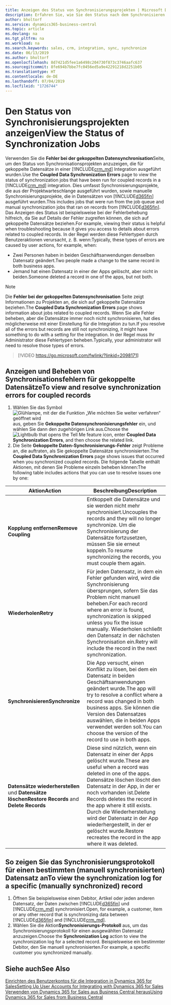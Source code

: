 ```yaml
---
title: Anzeigen des Status von Synchronisierungsprojekten | Microsoft Docs
description: Erfahren Sie, wie Sie den Status nach dem Synchronisieren gekoppelter Datensätze anzeigen.
author: bholtorf
ms.service: dynamics365-business-central
ms.topic: article
ms.devlang: na
ms.tgt_pltfrm: na
ms.workload: na
ms.search.keywords: sales, crm, integration, sync, synchronize
ms.date: 06/13/2019
ms.author: bholtorf
ms.openlocfilehash: 8d7421d5fee1a6498c204730f873c3746aafc637
ms.sourcegitcommit: 8fe694b7bbe7fc0456ed5a9e42291218d2251b05
ms.translationtype: HT
ms.contentlocale: de-DE
ms.lasthandoff: 07/04/2019
ms.locfileid: "1726744"
---
```

# <a name="view-the-status-of-synchronization-jobs"></a><span data-ttu-id="7042d-103">Den Status von Synchronisierungsprojekten anzeigen</span><span class="sxs-lookup"><span data-stu-id="7042d-103">View the Status of Synchronization Jobs</span></span>
<span data-ttu-id="7042d-104">Verwenden Sie die **Fehler bei der gekoppelten Datensynchronisation**Seite, um den Status von Synchronisationsprojekten anzuzeigen, die für gekoppelte Datensätze in einer [!INCLUDE[crm_md](includes/crm_md.md)] Integration ausgeführt wurden.</span><span class="sxs-lookup"><span data-stu-id="7042d-104">Use the **Coupled Data Synchronization Errors** page to view the status of synchronization jobs that have been run for coupled records in a [!INCLUDE[crm_md](includes/crm_md.md)] integration.</span></span> <span data-ttu-id="7042d-105">Dies umfasst Synchronisierungsprojekte, die aus der Projektwarteschlange ausgeführt wurden, sowie manuelle Synchronisierungsprojekte, die in Datensätzen von [!INCLUDE[d365fin](includes/d365fin_md.md)] ausgeführt wurden.</span><span class="sxs-lookup"><span data-stu-id="7042d-105">This includes jobs that were run from the job queue and manual synchronization jobs that ran on records from [!INCLUDE[d365fin](includes/d365fin_md.md)].</span></span> <span data-ttu-id="7042d-106">Das Anzeigen des Status ist beispielsweise bei der Fehlerbehebung hilfreich, da Sie auf Details der Fehler zugreifen können, die sich auf gekoppelte Datensätze beziehen.</span><span class="sxs-lookup"><span data-stu-id="7042d-106">For example, viewing their status is helpful when troubleshooting because it gives you access to details about errors related to coupled records.</span></span> <span data-ttu-id="7042d-107">In der Regel werden diese Fehlertypen durch Benutzeraktionen verursacht, z. B. wenn:</span><span class="sxs-lookup"><span data-stu-id="7042d-107">Typically, these types of errors are caused by user actions, for example, when:</span></span>  

* <span data-ttu-id="7042d-108">Zwei Personen haben in beiden Geschäftsanwendungen denselben Datensatz geändert.</span><span class="sxs-lookup"><span data-stu-id="7042d-108">Two people made a change to the same record in both business apps.</span></span>
* <span data-ttu-id="7042d-109">Jemand hat einen Datensatz in einer der Apps gelöscht, aber nicht in beiden.</span><span class="sxs-lookup"><span data-stu-id="7042d-109">Someone deleted a record in one of the apps, but not both.</span></span>

> [!Note]
> <span data-ttu-id="7042d-110">Die **Fehler bei der gekoppelten Datensynchronisation** Seite zeigt Informationen zu Projekten an, die sich auf gekoppelte Datensätze beziehen.</span><span class="sxs-lookup"><span data-stu-id="7042d-110">The **Coupled Data Synchronization Errors** page shows information about jobs related to coupled records.</span></span> <span data-ttu-id="7042d-111">Wenn Sie alle Fehler beheben, aber die Datensätze immer noch nicht synchronisieren, hat dies möglicherweise mit einer Einstellung für die Integration zu tun.</span><span class="sxs-lookup"><span data-stu-id="7042d-111">If you resolve all of the errors but records are still not synchronizing, it might have something to do with a setting for the integration.</span></span> <span data-ttu-id="7042d-112">In der Regel muss Ihr Administrator diese Fehlertypen beheben.</span><span class="sxs-lookup"><span data-stu-id="7042d-112">Typically, your administrator will need to resolve those types of errors.</span></span>   

> [!VIDEO https://go.microsoft.com/fwlink/?linkid=2098171]

## <a name="to-view-and-resolve-synchronization-errors-for-coupled-records"></a><span data-ttu-id="7042d-113">Anzeigen und Beheben von Synchronisationsfehlern für gekoppelte Datensätze</span><span class="sxs-lookup"><span data-stu-id="7042d-113">To view and resolve synchronization errors for coupled records</span></span>
1. <span data-ttu-id="7042d-114">Wählen Sie das Symbol ![Glühlampe, mit der die Funktion „Wie möchten Sie weiter verfahren“ geöffnet wird](media/ui-search/search_small.png "Wie möchten Sie weiter verfahren?") aus, geben Sie **Gekoppelte Datensynchronisierungsfehler** ein, und wählen Sie dann den zugehörigen Link aus.</span><span class="sxs-lookup"><span data-stu-id="7042d-114">Choose the ![Lightbulb that opens the Tell Me feature](media/ui-search/search_small.png "Tell me what you want to do") icon, enter **Coupled Data Synchronization Errors**, and then choose the related link.</span></span>
2. <span data-ttu-id="7042d-115">Die Seite **Gekoppelte Daten-Synchronisierungs-Fehler** zeigt Probleme an, die auftraten, als Sie gekoppelte Datensätze synchronisierten.</span><span class="sxs-lookup"><span data-stu-id="7042d-115">The **Coupled Data Synchronization Errors** page shows issues that occurred when you synchronized coupled records.</span></span> <span data-ttu-id="7042d-116">Die folgende Tabelle enthält Aktionen, mit denen Sie Probleme einzeln beheben können:</span><span class="sxs-lookup"><span data-stu-id="7042d-116">The following table includes actions that you can use to resolve issues one by one:</span></span>

|<span data-ttu-id="7042d-117">Aktion</span><span class="sxs-lookup"><span data-stu-id="7042d-117">Action</span></span>|<span data-ttu-id="7042d-118">Beschreibung</span><span class="sxs-lookup"><span data-stu-id="7042d-118">Description</span></span>|
|----|----|
|<span data-ttu-id="7042d-119">**Kopplung entfernen**</span><span class="sxs-lookup"><span data-stu-id="7042d-119">**Remove Coupling**</span></span>|<span data-ttu-id="7042d-120">Entkoppelt die Datensätze und sie werden nicht mehr synchronisiert.</span><span class="sxs-lookup"><span data-stu-id="7042d-120">Uncouples the records and they will no longer synchronize.</span></span> <span data-ttu-id="7042d-121">Um die Synchronisierung der Datensätze fortzusetzen, müssen Sie sie erneut koppeln.</span><span class="sxs-lookup"><span data-stu-id="7042d-121">To resume synchronizing the records, you must couple them again.</span></span>|
|<span data-ttu-id="7042d-122">**Wiederholen**</span><span class="sxs-lookup"><span data-stu-id="7042d-122">**Retry**</span></span>|<span data-ttu-id="7042d-123">Für jeden Datensatz, in dem ein Fehler gefunden wird, wird die Synchronisierung übersprungen, sofern Sie das Problem nicht manuell beheben.</span><span class="sxs-lookup"><span data-stu-id="7042d-123">For each record where an error is found, synchronization is skipped unless you fix the issue manually.</span></span> <span data-ttu-id="7042d-124">Wiederholen schließt den Datensatz in der nächsten Synchronisation ein.</span><span class="sxs-lookup"><span data-stu-id="7042d-124">Retry will include the record in the next synchronization.</span></span>|
|<span data-ttu-id="7042d-125">**Synchronisieren**</span><span class="sxs-lookup"><span data-stu-id="7042d-125">**Synchronize**</span></span>|<span data-ttu-id="7042d-126">Die App versucht, einen Konflikt zu lösen, bei dem ein Datensatz in beiden Geschäftsanwendungen geändert wurde.</span><span class="sxs-lookup"><span data-stu-id="7042d-126">The app will try to resolve a conflict where a record was changed in both business apps.</span></span> <span data-ttu-id="7042d-127">Sie können die Version des Datensatzes auswählen, die in beiden Apps verwendet werden soll.</span><span class="sxs-lookup"><span data-stu-id="7042d-127">You can choose the version of the record to use in both apps.</span></span>|
|<span data-ttu-id="7042d-128">**Datensätze wiederherstellen** und **Datensätze löschen**</span><span class="sxs-lookup"><span data-stu-id="7042d-128">**Restore Records** and **Delete Records**</span></span>|<span data-ttu-id="7042d-129">Diese sind nützlich, wenn ein Datensatz in einer der Apps gelöscht wurde.</span><span class="sxs-lookup"><span data-stu-id="7042d-129">These are useful when a record was deleted in one of the apps.</span></span> <span data-ttu-id="7042d-130">Datensätze löschen löscht den Datensatz in der App, in der er noch vorhanden ist.</span><span class="sxs-lookup"><span data-stu-id="7042d-130">Delete Records deletes the record in the app where it still exists.</span></span> <span data-ttu-id="7042d-131">Durch die Wiederherstellung wird der Datensatz in der App wiederhergestellt, in der er gelöscht wurde.</span><span class="sxs-lookup"><span data-stu-id="7042d-131">Restore recreates the record in the app where it was deleted.</span></span>|

## <a name="to-view-the-synchronization-log-for-a-specific-manually-synchronized-record"></a><span data-ttu-id="7042d-132">So zeigen Sie das Synchronisierungsprotokoll für einen bestimmten (manuell synchronisierten) Datensatz an</span><span class="sxs-lookup"><span data-stu-id="7042d-132">To view the synchronization log for a specific (manually synchronized) record</span></span>
1. <span data-ttu-id="7042d-133">Öffnen Sie beispielsweise einen Debitor, Artikel oder jeden anderen Datensatz, der Daten zwischen [!INCLUDE[d365fin](includes/d365fin_md.md)] und [!INCLUDE[crm_md](includes/crm_md.md)] synchronisiert.</span><span class="sxs-lookup"><span data-stu-id="7042d-133">Open, for example, a customer, item or any other record that is synchronizing data between [!INCLUDE[d365fin](includes/d365fin_md.md)] and [!INCLUDE[crm_md](includes/crm_md.md)].</span></span>
2. <span data-ttu-id="7042d-134">Wählen Sie die Aktion**Synchronisierungs-Protokoll** aus, um das Synchronisierungsprotokoll für einen ausgewählten Datensatz anzuzeigen.</span><span class="sxs-lookup"><span data-stu-id="7042d-134">Choose the **Synchronization Log** action to view the synchronization log for a selected record.</span></span> <span data-ttu-id="7042d-135">Beispielsweise ein bestimmter Debitor, den Sie manuell synchronisierten.</span><span class="sxs-lookup"><span data-stu-id="7042d-135">For example, a specific customer you synchronized manually.</span></span>

## <a name="see-also"></a><span data-ttu-id="7042d-136">Siehe auch</span><span class="sxs-lookup"><span data-stu-id="7042d-136">See Also</span></span>  
[<span data-ttu-id="7042d-137">Einrichten des Benutzerkontos für die Integration in Dynamics 365 for Sales</span><span class="sxs-lookup"><span data-stu-id="7042d-137">Setting Up User Accounts for Integrating with Dynamics 365 for Sales</span></span>](admin-setting-up-integration-with-dynamics-sales.md)  
[<span data-ttu-id="7042d-138">Verwenden von Dynamics 365 for Sales aus Business Central heraus</span><span class="sxs-lookup"><span data-stu-id="7042d-138">Using Dynamics 365 for Sales from Business Central</span></span>](marketing-integrate-dynamicscrm.md)

